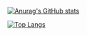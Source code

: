 [![Anurag's GitHub stats](https://github-readme-stats.vercel.app/api?username=max-van-dongen)](https://github.com/anuraghazra/github-readme-stats)


[![Top Langs](https://github-readme-stats.vercel.app/api/top-langs/?username=max-van-dongen)](https://github.com/anuraghazra/github-readme-stats)
